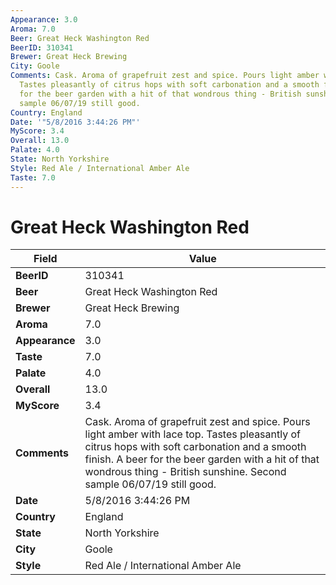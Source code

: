 ```yaml
---
Appearance: 3.0
Aroma: 7.0
Beer: Great Heck Washington Red
BeerID: 310341
Brewer: Great Heck Brewing
City: Goole
Comments: Cask. Aroma of grapefruit zest and spice. Pours light amber with lace top.
  Tastes pleasantly of citrus hops with soft carbonation and a smooth finish. A beer
  for the beer garden with a hit of that wondrous thing - British sunshine. Second
  sample 06/07/19 still good.
Country: England
Date: '"5/8/2016 3:44:26 PM"'
MyScore: 3.4
Overall: 13.0
Palate: 4.0
State: North Yorkshire
Style: Red Ale / International Amber Ale
Taste: 7.0
---
```


# Great Heck Washington Red

| Field         | Value |
|---------------|-------|
| **BeerID** | 310341 |
| **Beer** | Great Heck Washington Red |
| **Brewer** | Great Heck Brewing |
| **Aroma** | 7.0 |
| **Appearance** | 3.0 |
| **Taste** | 7.0 |
| **Palate** | 4.0 |
| **Overall** | 13.0 |
| **MyScore** | 3.4 |
| **Comments** | Cask. Aroma of grapefruit zest and spice. Pours light amber with lace top. Tastes pleasantly of citrus hops with soft carbonation and a smooth finish. A beer for the beer garden with a hit of that wondrous thing - British sunshine. Second sample 06/07/19 still good. |
| **Date** | 5/8/2016 3:44:26 PM |
| **Country** | England |
| **State** | North Yorkshire |
| **City** | Goole |
| **Style** | Red Ale / International Amber Ale |
